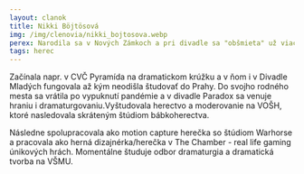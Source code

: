 ```yaml
---
layout: clanok
title: Nikki Böjtösová
img: /img/clenovia/nikki_bojtosova.webp
perex: Narodila sa v Nových Zámkoch a pri divadle sa "obšmieta" už viac než polovicu jej života.
tags: herec
---
```


Začínala napr. v CVČ Pyramída na dramatickom krúžku a v ňom i v Divadle Mladých fungovala až kým neodišla študovať do Prahy. Do svojho rodného mesta sa vrátila po vypuknutí pandémie a v divadle Paradox sa venuje hraniu i dramaturgovaniu.Vyštudovala herectvo a moderovanie na VOŠH, ktoré nasledovala skráteným štúdiom bábkoherectva.

Následne spolupracovala ako motion capture herečka so štúdiom Warhorse a pracovala ako herná dizajnérka/herečka v The Chamber - real life gaming únikových hrách. Momentálne študuje odbor dramaturgia a dramatická tvorba na VŠMU.